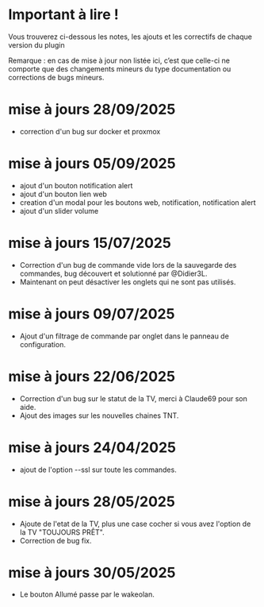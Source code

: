 Important à lire !
===
Vous trouverez ci-dessous les notes, les ajouts et les correctifs de chaque version du plugin

Remarque : en cas de mise à jour non listée ici, c’est que celle-ci ne comporte que des changements mineurs du type documentation ou corrections de bugs mineurs.

mise à jours 28/09/2025
====
- correction d'un bug sur docker et proxmox
  
mise à jours 05/09/2025
====
- ajout d'un bouton notification alert
- ajout d'un bouton lien web
- creation d'un modal pour les boutons web, notification, notification alert
- ajout d'un slider volume

mise à jours 15/07/2025
====
- Correction d'un bug de commande vide lors de la sauvegarde des commandes, bug découvert et solutionné par @Didier3L.
- Maintenant on peut désactiver les onglets qui ne sont pas utilisés. 

mise à jours 09/07/2025
====
- Ajout d'un filtrage de commande par onglet dans le panneau de configuration.

mise à jours 22/06/2025
====
- Correction d'un bug sur le statut de la TV, merci à Claude69 pour son aide.
- Ajout des images sur les nouvelles chaines TNT.

mise à jours 24/04/2025
==== 
 - ajout de l'option --ssl sur toute les commandes.

mise à jours 28/05/2025
==== 
- Ajoute de l'etat de la TV, plus une case cocher si vous avez l'option de la TV "TOUJOURS PRÊT".
- Correction de bug fix.

mise à jours 30/05/2025
==== 
- Le bouton Allumé passe par le wakeolan.
